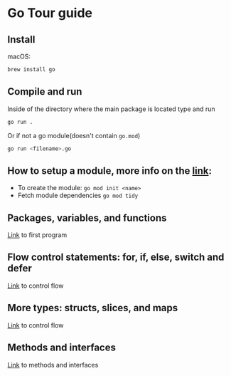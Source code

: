 # Go Tour guide

## Install

macOS:

```bash
brew install go
```

## Compile and run

Inside of the directory where the main package is located type and run

```bash
go run .
```

Or if not a go module(doesn't contain `go.mod`)

```bash
go run <filename>.go
```

## How to setup a module, more info on the [link](https://go.dev/doc/tutorial/getting-started):

* To create the module: `go mod init <name>`
* Fetch module dependencies `go mod tidy`

## Packages, variables, and functions

[Link](./0.packages-vars-functions/packagesVarsFunctions.go) to first program

## Flow control statements: for, if, else, switch and defer

[Link](./1.control-flow-statements/controlFlow.go) to control flow

## More types: structs, slices, and maps

[Link](./2.types-structs-slices-maps/types.go) to control flow

## Methods and interfaces

[Link](./3.methods-interfaces/methodsAndInterfaces.go) to methods and interfaces
